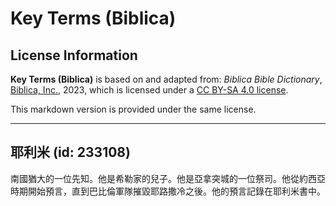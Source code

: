 # Key Terms (Biblica)

## License Information

**Key Terms (Biblica)** is based on and adapted from: _Biblica Bible Dictionary_, [Biblica, Inc.](https://www.biblica.com/), 2023, which is licensed under a [CC BY-SA 4.0 license](https://creativecommons.org/licenses/by-sa/4.0/legalcode.en).

This markdown version is provided under the same license.



--------------------------------

## 耶利米 (id: 233108)

南國猶大的一位先知。他是希勒家的兒子。他是亞拿突城的一位祭司。他從約西亞時期開始預言，直到巴比倫軍隊摧毀耶路撒冷之後。他的預言記錄在耶利米書中。


